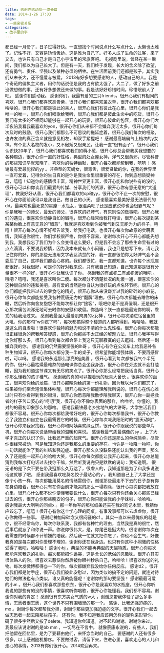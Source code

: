 ```yaml
---
title: 感谢你感动我——成长篇
date: 2014-1-26 17:03
tags:
- 一些亲密关系
categories: 
- 故事里的事
---
```


都已经一月份了，日子过得好快。一直想找个时间说点什么写点什么，太懒也太难了。记性不好，又容易矫情傲娇。这是难为自己了。好多人成了生命的过客，来了又去，也许只有自己才是自己小宇宙里的常旅客吧。
    电视剧里说，曾经在某一瞬间，我们都以为自己长大了。但是有一天，我们终于发现，长大的含义除了欲望，还有勇气、责任、坚强以及某种必须的牺牲。在生活面前我们还都是孩子，其实我们从未长大，还不懂爱与被爱。
    2013有好多想要感谢的人，感动自己的人。我是个奇葩的偏执主义者，用你的话说便是我的占有欲太强了。大二了，做了好多之前没做想做的事，还有好多想做还未做的事。我是该好好珍惜时间，珍惜眼前人了吧。
感谢你们感动我。
感谢你们，我最有爱的三只friends。很开心我们有相同的喜欢，很开心我们都喜欢高贵紫，很开心我们都喜欢薰衣草，很开心我们都喜欢那啥啥的，很开心我们都是彼此的亲人，很开心我们有彼此在心里，很开心你们是我唯一的唯一，很开心你们唱歌给我听，很开心我们都是彼此生命中的吃货，很开心我们有太多的不相同却能够在一起开心的玩耍，很开心彼此的包容，很开心你们大半夜陪我看我最喜欢的yon，很开心你们从来都不会嫌弃我话太多，很开心你们每次及时的鼓励，很开心我们都那么不可思议的拖延症着，很开心我们每次的相聚，也许友谊的真正含义就是意见相左，却双手紧握吧！
感谢最高端霸气上档次的y女神。有个北大名校的发小，又不傲娇又很亲民，让我一直“很有面子”，很开心我们认识快20年了，很开心我们都喜欢我们的萌小葱，很开心你总会帮我买我想要的各种周边，很开心你一直的好性格，典型的处女座女神，洋气又很黄邪，尽管科普的那些知识早就知晓了，喜欢你的独特幽默，很开心每次都能帮到我，嘻嘻！
感谢最有爱最能捏的yy 。非典型的天蝎女，很毒舌，很爱贤敏的你，在我的世界里一直可爱着，记得你的生日真的是你是我生命里很重要的存在，你到底想质疑神马，嘻嘻！知道你的感情很丰富，精神世界更丰富，很开心能和你说些有的没的，很开心可以和你谈我们最爱的传媒、分享我们的资源，很开心你有意无意的“大道理”，教我好好从善，很开心我们都喜欢的cp和yy，很开心你不止一次的安慰，很开心在你面前我可以是我自己，做自己的小天。
感谢最喜欢最美好最无法替代的dd。最喜欢也最死党的星座--水瓶女，很温柔吧？还是应该说你也会很霸气呢？你是我唯一的师父，最爱的师父，很喜欢的好脾气，有原则性的做事吧。很开心我们的遇见，很喜欢你动静自如的眉毛，很开心经常给我打电话，很开心每次提到某某某你脸上有意无意的“醋意”，我就是喜欢看到你被我气到又无能为力的样子，嘻嘻！很开心每次心情不好都告诉我，给我打电话，也很开心每次你故意的卖萌表情，我知道你很忙，你们学校很严格，你很不容易，谢谢每次开心不开心都能先想到我。我想我忘了我们为什么会变得这么要好，但是我不会忘了那些生命里有过的点点滴滴，不要说我矫情，因为我本来就有点小闷骚，我也只是想写下来，请让我记住你的好，你的那些无法用文字表达清楚的好，我一直都很怕你太好脾气会不会委屈了自己，这样我们都会心疼的。我们都很忙，我一直都知道。也许每个水瓶座都很好，对我很好，可是你的好对我来说，只有我自己知道，自己知道那是很有分量很不一样的好，很开心你让我认识了你。
感谢我的有点犯二有点犯傻的哦吧 。哦吧？嘻嘻，我还是喜欢叫你二傻。每次都分不清楚状况的乱傻一通，很喜欢你的这种很自然的违和美吧。最有爱的当然是你自认为很好玩的点名环节呢。很开心的你们都能把我带过去的零食吃的精光，很开心你从来没嫌弃过我的碎碎的小麻花，很开心你每次都能接受我各种荒唐无力的“翻牌”理由，很开心每次都能去蹭你的床睡，然后听你向舍友抱怨不能每次都让你“接客”，哦吧你是不是真傻啊，还是很开心那次痛苦流涕无地可去时你的安慰和收留。你造吗？朕一直都是最宠你的啊，乖乖的给我滚过来。
感谢我最强大最爱肌肉男的z女神 。很开心每次踏进宿舍里的大吼、你的那句“w你疯了吗”，每次都搞得整个楼道的人都听得到，哈哈哈，我就是这么的自虐啦！很喜欢你独特的魅力和说不清的什么鬼性格。很开心你每次都能很正经很急的帮我解答疑惑，很开心你那些不太正经的解题方法，很开心我字写得比你好那么多，很开心看到每次都会带上我这只无聊寂寞的娃去逛街、然后还一副嫌弃我的你。
感谢我的仍然需要坚强的lh哥 。很开心有你在公交车上给我恶补各种生物知识，很开心你每次都分我一半的桌子，很希望你能增强体质，不要再感冒啦，可以吗。
感谢我的永远那么漂亮的jj美眉 。很开心看到每次都被我气个半死的你，很开心最枯燥最难熬的通电课你总会坐我身边，很开心你在旁边就不会打瞌睡，因为我知道这节课又有无尽的笑点了。很开心你那么经常把我话当真，很开心你那么懂我的孩子稚气。
感谢我的真的可以捏着玩的玩具大舍长 。很喜欢你的画工，很喜欢你给的龙猫，很开心那晚你给的第一份礼物，因为我以为你们都忘了，结果被你们宿舍短信集体吵醒，很开心每次你都能理解我所说的，很开心在伤心难过时只有你看得到我的眼泪，很开心你愿意陪我散步陪我聊天，很开心你一副拯救者的样子苦口婆心的“唠叨”我，很开心你不像你表面的那样，哈哈哈，你懂的，我对的的最初印象那么的那啥。
感谢我最铁最老乡接地气的大饼哥。大学生活我们都很不容易。很开心你每次都给我带好吃的，很开心你每次都借我书，很开心你教会了我独立和自立在我最需要它的时候，很开心你每次喊我阳阳时的“震天动地”，很开心你来我家找我，很开心你和阿姨喜欢绿豆饼，很开心你跟我说的那些单片机，很开心你每次说话带给我的温暖和喜悦。
感谢我最气质最偶像的sy 。上了大学才真正的认识了你，比我还严重的起床气。很开心你还是那么的单纯简单，尽管你很经常被动，可是我知道你还是我那么的重要的存在。也许是一物降一物吧，你一句话就能治了我的纠结和强迫症。很开心那么久没联系还能认出我的声音，那么久了还是能一起开心的哈哈大笑，很开心你每次都能让我开心起来，很开心你总能猜到我每次打电话过去找你干嘛，然后听我说完只是默默的说句：我知道啊。 很无语的是下次不要在带我逛那么久万达了，很虐人的，我知道那是为了和我多说说话这就够了吧。
感谢我最喜欢吃莫名饺子最贴心的y 。我知道自己上了大学还是像个小孩一样，每次都能用莫名的情绪雷倒你，谢谢那些最走不下去的日子总有你在身边陪着，很开心只有在你面前才能哭的那么一塌糊涂，很开心每次都把我放在心里，很开心什么都不说你便懂我要说什么，很开心每次只有你还会关心那些已经过去的伤，很开心你那些晚安的句子，很开心你只能做我的小学妹啦，哈哈哈。
感谢我最大大咧咧的同桌x 。那一年你写的那张纸条还夹在我的笔记本里，我猜你应该忘了，嘻嘻！很开心有你这个学心理的同桌，有事没事都可以去虐虐你，很开心你做得一些事。
感谢毛神加碎碎念又很闷骚的cf 。其实一直以来最愧疚的就是你，很不经常鸟你，每次你联系我，我都有各种忙的理由，当然我是真的很忙，然后事后就忘了和你说一声。你说你很伟大，是，你尾巴是挺大的，很谢谢你每次在我需要的时候都不计前嫌的陪我，然后我一忙就又把你忘了，你也不会生气，好像我真的是每次都对你爱理不理的，谢谢你还在我身边。也只有你这种小闷骚的性格受得了我吧，哈哈哈！
感谢小bj 。典型的不能再典型的天蝎特质。很开心你每次都能喜欢我送的礼物，每次都能把你逼哭，这是舍长的低俗的恶趣味。很开心其实很体贴人的你。很喜欢去惹恼你然后被你眼神秒杀自己，哈哈哈！很喜欢你送的礼物。每次发微博都得@一下的你，每次都嫌弃我没给你任何反应。
感谢d2 。很开心我们都是射手座，很开心我们彼此安慰过，因为类似的搞不定的问题，就连对待她们的做法也有点类似，谁又真的能懂呢！谢谢你的那句要坚强！
感谢最最可爱的小m 。很开心我们都喜欢那些东东，很开心你是我喜欢的水瓶座，很开心你听我说的那些有的没的事情，很喜欢听你唱歌，很开心你能懂我。我们都不容易。谢谢你对我的肯定！
感谢很有东方美女气质的w大 ，谢谢您带我体验了那么多事情，志愿者很志愿，这个世界不只有围墙里的那一个。
感谢、比我还强迫症的、mx 。谢谢你每次都帮我分担，谢谢你那些更加强迫症的文字。很开心我们一起去做志愿者一起去陪那些孩子。
还有你，我不知道我应该用怎样的昵称来形容你。码了很多字然后又按了delete。我知道你会知道。对不起和谢谢。谢谢你来过。
我最应该说谢谢的是bb mm ，一切尽在不言中。
就像蔡康永说的，有些人，我们把他留在回忆里，是为了要藉由他们，来怀念当时的自己。
要感谢的人还有很多很多，以上感谢随机排序。不要做过客，请留下来，住进心里，喜欢走心的人儿和走心的事情，2013有你们很开心。2014欢迎再来。